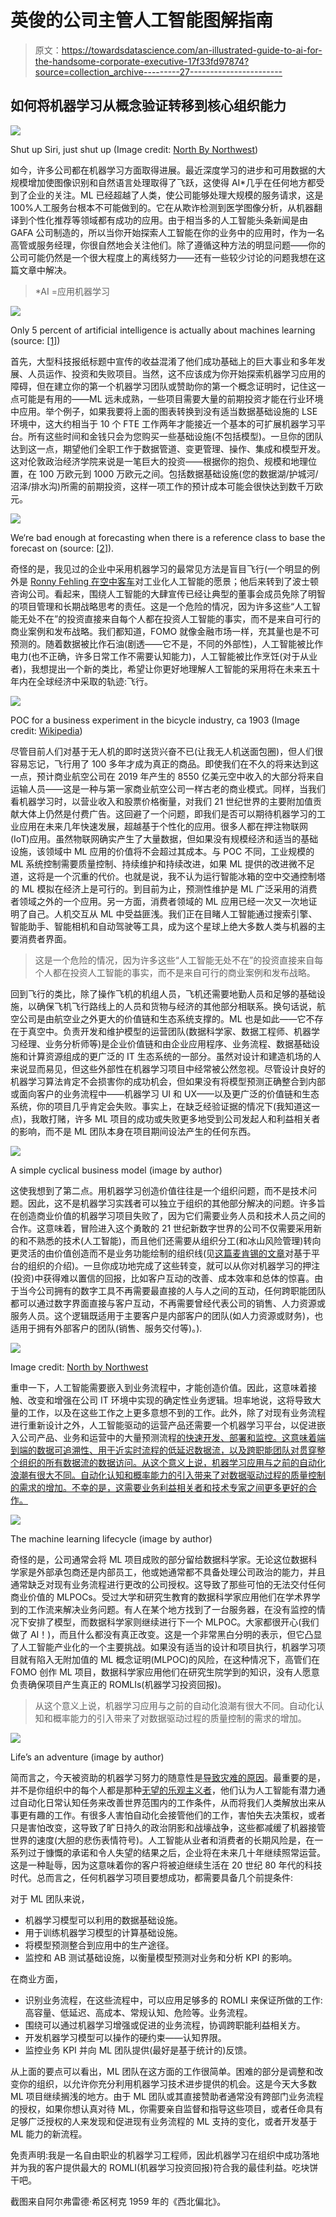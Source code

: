 # 英俊的公司主管人工智能图解指南

> 原文：<https://towardsdatascience.com/an-illustrated-guide-to-ai-for-the-handsome-corporate-executive-17f33fd97874?source=collection_archive---------27----------------------->

## 如何将机器学习从概念验证转移到核心组织能力

![](img/cab6f0bb96d4bc1c6cabf72872344a55.png)

Shut up Siri, just shut up (Image credit: [North By Northwest](https://film-grab.com/2014/11/25/north-by-northwest/))

如今，许多公司都在机器学习方面取得进展。最近深度学习的进步和可用数据的大规模增加使图像识别和自然语言处理取得了飞跃，这使得 AI*几乎在任何地方都受到了企业的关注。ML 已经超越了人类，使公司能够处理大规模的服务请求，这是 100%人工服务台根本不可能做到的。它在从欺诈检测到医学图像分析，从机器翻译到个性化推荐等领域都有成功的应用。由于相当多的人工智能头条新闻是由 GAFA 公司制造的，所以当你开始探索人工智能在你的业务中的应用时，作为一名高管或服务经理，你很自然地会关注他们。除了遵循这种方法的明显问题——你的公司可能仍然是一个很大程度上的离线努力——还有一些较少讨论的问题我想在这篇文章中解决。

> *AI =应用机器学习

![](img/fda04534c58e9c95fbee8057eeec3f48.png)

Only 5 percent of artificial intelligence is actually about machines learning (source: [[1]](https://papers.nips.cc/paper/5656-hidden-technical-debt-in-machine-learning-systems))

首先，大型科技报纸标题中宣传的收益混淆了他们成功基础上的巨大事业和多年发展、人员运作、投资和失败项目。当然，这不应该成为你开始探索机器学习应用的障碍，但在建立你的第一个机器学习团队或赞助你的第一个概念证明时，记住这一点可能是有用的——ML 远未成熟，一些项目需要大量的前期投资才能在行业环境中应用。举个例子，如果我要将上面的图表转换到没有适当数据基础设施的 LSE 环境中，这大约相当于 10 个 FTE 工作两年才能接近一个基本的可扩展机器学习平台。所有这些时间和金钱只会为您购买一些基础设施(不包括模型)。一旦你的团队达到这一点，期望他们全职工作于数据管道、变更管理、操作、集成和模型开发。这对伦敦政治经济学院来说是一笔巨大的投资——根据你的抱负、规模和地理位置，在 100 万欧元到 1000 万欧元之间。包括数据基础设施(您的数据湖/护城河/沼泽/排水沟)所需的前期投资，这样一项工作的预计成本可能会很快达到数千万欧元。

![](img/fc5bc1e01152bcfaf8087aa3e51ff591.png)

We‘re bad enough at forecasting when there is a reference class to base the forecast on (source: [[2](https://www.jstor.org/stable/23607068)]).

奇怪的是，我见过的企业中采用机器学习的最常见方法是盲目飞行(一个明显的例外是 [Ronny Fehling 在空中客车](http://www.icas.org/media/pdf/Workshops/2017/16_fehling/AI%20Cognitive%20Airbus%20ICAS%20public%20-%20Ronny%20Fehling.pdf)对工业化人工智能的愿景；他后来转到了波士顿咨询公司。看起来，围绕人工智能的大肆宣传已经让典型的董事会成员免除了明智的项目管理和长期战略思考的责任。这是一个危险的情况，因为许多这些“人工智能无处不在”的投资直接来自每个人都在投资人工智能的事实，而不是来自可行的商业案例和发布战略。我们都知道，FOMO 就像金融市场一样，充其量也是不可预测的。随着数据被比作石油(剧透——它不是，不同的外部性)，人工智能被比作电力(也不正确，许多日常工作不需要认知能力)，人工智能被比作烹饪(对于从业者)，我想提出一个新的类比，希望让你更好地理解人工智能的采用将在未来五十年内在全球经济中采取的轨迹:飞行。

![](img/8e5cd4f5ac66a7bca8f0723d4114ee7d.png)

POC for a business experiment in the bicycle industry, ca 1903 (Image credit: [Wikipedia](https://en.wikipedia.org/wiki/Wright_Flyer#/media/File:Wright_First_Flight_1903Dec17_(full_restore_115).jpg))

尽管目前人们对基于无人机的即时送货兴奋不已(让我无人机送面包圈)，但人们很容易忘记，飞行用了 100 多年才成为真正的商品。即使我们在不久的将来达到这一点，预计商业航空公司在 2019 年产生的 8550 亿美元空中收入的大部分将来自运输人员——这是一种与第一家商业航空公司一样古老的商业模式。同样，当我们看机器学习时，以营业收入和股票价格衡量，对我们 21 世纪世界的主要附加值贡献大体上仍然是付费广告。这回避了一个问题，即我们是否可以期待机器学习的工业应用在未来几年快速发展，超越基于个性化的应用。很多人都在押注物联网(IoT)应用。虽然物联网确实产生了大量数据，但如果没有规模经济和适当的基础设施，该领域中 ML 应用的价值将不会超过其成本。与 POC 不同，工业规模的 ML 系统控制需要质量控制、持续维护和持续改进，如果 ML 提供的改进微不足道，这将是一个沉重的代价。也就是说，我不认为运行智能冰箱的空中交通控制塔的 ML 模拟在经济上是可行的。到目前为止，预测性维护是 ML 广泛采用的消费者领域之外的一个应用。另一方面，消费者领域的 ML 应用已经一次又一次地证明了自己。人机交互从 ML 中受益匪浅。我们正在目睹人工智能通过搜索引擎、智能助手、智能相机和自动驾驶等工具，成为这个星球上绝大多数人类与机器的主要消费者界面。

> 这是一个危险的情况，因为许多这些“人工智能无处不在”的投资直接来自每个人都在投资人工智能的事实，而不是来自可行的商业案例和发布战略。

回到飞行的类比，除了操作飞机的机组人员，飞机还需要地勤人员和足够的基础设施，以确保飞机飞行路线上的人员和货物与经济的其他部分相联系。换句话说，航空公司是由航空业之外更大的价值链和生态系统支撑的。ML 也是如此——它不存在于真空中。负责开发和维护模型的运营团队(数据科学家、数据工程师、机器学习经理、业务分析师等)是企业价值链和由企业应用程序、业务流程、数据基础设施和计算资源组成的更广泛的 IT 生态系统的一部分。虽然对设计和建造机场的人来说显而易见，但这些外部性在机器学习项目中经常被公然忽视。尽管设计良好的机器学习算法肯定不会损害你的成功机会，但如果没有将模型预测正确整合到内部或面向客户的业务流程中——机器学习 UI 和 UX——以及更广泛的价值链和生态系统，你的项目几乎肯定会失败。事实上，在缺乏经验证据的情况下(我知道这一点)，我敢打赌，许多 ML 项目的成功或失败更多地受到公司发起人和利益相关者的影响，而不是 ML 团队本身在项目期间设法产生的任何东西。

![](img/0c591238902db333fe62090dd3faf231.png)

A simple cyclical business model (image by author)

这使我想到了第二点。用机器学习创造价值往往是一个组织问题，而不是技术问题。因此，这不是机器学习实践者可以独立于组织的其他部分解决的问题。许多旨在创造商业价值的机器学习项目失败了，因为它们需要业务人员和技术人员之间的合作。这意味着，冒险进入这个勇敢的 21 世纪新数字世界的公司不仅需要采用新的和不熟悉的技术(人工智能)，而且他们还需要从组织分工(和冰山风险管理)转向更灵活的由价值创造而不是业务功能绘制的组织线(见[这篇麦肯锡的文章](https://www.mckinsey.com/business-functions/digital-mckinsey/our-insights/the-platform-play-how-to-operate-like-a-tech-company)对基于平台的组织的介绍)。一旦你成功地完成了这些转变，就可以从你对机器学习的押注(投资)中获得难以置信的回报，比如客户互动的改善、成本效率和总体的惊喜。由于当今公司拥有的数字工具不再需要最直接的人与人之间的互动，任何跨职能团队都可以通过数字界面直接与客户互动，不再需要曾经代表公司的销售、人力资源或服务人员。这个逻辑既适用于主要客户是内部客户的团队(如人力资源或财务)，也适用于拥有外部客户的团队(销售、服务交付等)。).

![](img/7a9c431628002c2a828d619523ff4914.png)

Image credit: [North by Northwest](https://film-grab.com/2014/11/25/north-by-northwest/)

重申一下，人工智能需要嵌入到业务流程中，才能创造价值。因此，这意味着接触、改变和增强在公司 IT 环境中实现的确定性业务逻辑。坦率地说，这将导致大量的工作，以及在这些工作之上更多意想不到的工作。此外，除了对现有业务流程进行重新设计之外，人工智能驱动的运营产品还需要一个机器学习平台，以促进嵌入公司产品、业务和运营中的大量预测流程[的快速开发、部署和监控。这意味着端到端的数据可追溯性、用于近实时流程的低延迟数据流，以及跨职能团队对贯穿整个组织的所有数据流的数据访问。从这个意义上说，机器学习应用与之前的自动化浪潮有很大不同。自动化认知和概率能力的引入带来了对数据驱动过程的质量控制的需求的增加。不幸的是，这需要业务利益相关者和技术专家之间更多更好的合作。](https://a16z.com/2018/12/03/when-ai-is-the-product-the-rise-of-ai-based-consumer-apps/)

![](img/54bd86fe1cc03243467f6a52c1c609fe.png)

The machine learning lifecycle (image by author)

奇怪的是，公司通常会将 ML 项目成败的部分留给数据科学家。无论这位数据科学家是外部承包商还是内部员工，他或她通常都不具备处理公司政治的能力，并且通常缺乏对现有业务流程进行更改的公司授权。这导致了那些可怕的无法交付任何商业价值的 MLPOCs。受过大学和研究生教育的数据科学家应用他们在学术界学到的工作流来解决业务问题。有人在某个地方找到了一台服务器，在没有监控的情况下安排了模型，而数据科学家则继续进行下一个 MLPOC。大家都很开心(我们做了 AI！)，而且什么都没有真正改变。这是一个非常黑白分明的表示，但它凸显了人工智能产业化的一个主要挑战。如果没有适当的设计和项目执行，机器学习项目就有陷入无附加值的 ML 概念证明(MLPOC)的风险，在这种情况下，高管们在 FOMO 创作 ML 项目，数据科学家应用他们在研究生院学到的知识，没有人愿意负责确保项目产生真正的 ROMLIs(机器学习投资回报)。

> 从这个意义上说，机器学习应用与之前的自动化浪潮有很大不同。自动化认知和概率能力的引入带来了对数据驱动过程的质量控制的需求的增加。

![](img/8adc5b6fa0cff363547f113242f428e0.png)

Life’s an adventure (image by author)

简而言之，今天被资助的机器学习努力的随意性是[导致灾难的原因](https://hackernoon.com/why-businesses-fail-at-machine-learning-fbff41c4d5db)。最重要的是，并不是你组织中的每个人都是那种[无望的乐观主义者](https://a16z.com/2019/02/22/humanity-ai-better-together/)，他们认为人工智能有潜力通过自动化日常认知任务来改善世界范围内的工作条件，从而将我们人类解放出来从事更有趣的工作。有很多人害怕自动化会接管他们的工作，害怕失去决策权，或者只是害怕改变，这导致了旷日持久的政治阴影和战壕战争，这些都减缓了机器接管世界的速度(大胆的悲伤表情符号)。人工智能从业者和消费者的长期风险是，在一系列过于慷慨的承诺和令人失望的结果之后，企业将在未来几十年继续照常运营。这是一种耻辱，因为这意味着你的客户将被迫继续生活在 20 世纪 80 年代的科技时代。总而言之，任何机器学习项目要想成功，都需要具备几个前提条件:

对于 ML 团队来说，

*   机器学习模型可以利用的数据基础设施。
*   用于训练机器学习模型的计算基础设施。
*   将模型预测整合到应用中的生产途径。
*   监控和 AB 测试基础设施，以衡量模型预测对业务和分析 KPI 的影响。

在商业方面，

*   识别业务流程，在这些流程中，可以应用足够多的 ROMLI 来保证所做的工作:高容量、低延迟、高成本、常规认知、危险等。业务流程。
*   围绕可以通过机器学习增强或促进的业务流程，协调跨职能利益相关方。
*   开发机器学习模型可以操作的硬约束——认知界限。
*   监控业务 KPI 并向 ML 团队提供(最好是基于统计的)反馈。

从上面的要点可以看出，ML 团队在这方面的工作很简单。困难的部分是调整和改变你的组织，以允许你充分利用机器学习技术进步提供的机会。这是今天大多数 ML 项目继续搁浅的地方。由于 ML 团队或其直接赞助者通常没有跨部门业务流程的授权，如果你想认真对待 ML，你需要亲自监督和指导这些项目，或者任命具有足够广泛授权的人来发现和促进现有业务流程的 ML 支持的变化，或者开发基于 ML 能力的新流程。

免责声明:我是一名自由职业的机器学习工程师，因此机器学习在组织中成功落地并为我的客户提供最大的 ROMLI(机器学习投资回报)符合我的最佳利益。吃块饼干吧。

截图来自阿尔弗雷德·希区柯克 1959 年的《西北偏北》。